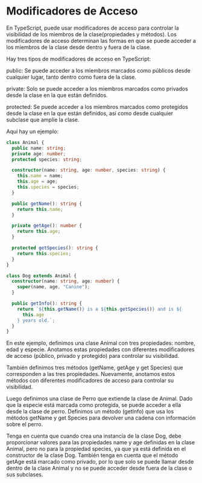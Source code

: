 # Modificadores de Acceso

En TypeScript, puede usar modificadores de acceso para controlar la visibilidad de los miembros de la clase(propiedades y métodos). Los modificadores de acceso determinan las formas en que se puede acceder a los miembros de la clase desde dentro y fuera de la clase.

Hay tres tipos de modificadores de acceso en TypeScript:

public: Se puede acceder a los miembros marcados como públicos desde cualquier lugar, tanto dentro como fuera de la clase.

private: Solo se puede acceder a los miembros marcados como privados desde la clase en la que están definidos.

protected: Se puede acceder a los miembros marcados como protegidos desde la clase en la que están definidos, así como desde cualquier subclase que amplíe la clase.

Aquí hay un ejemplo:

```ts
class Animal {
  public name: string;
  private age: number;
  protected species: string;

  constructor(name: string, age: number, species: string) {
    this.name = name;
    this.age = age;
    this.species = species;
  }

  public getName(): string {
    return this.name;
  }

  private getAge(): number {
    return this.age;
  }

  protected getSpecies(): string {
    return this.species;
  }
}

class Dog extends Animal {
  constructor(name: string, age: number) {
    super(name, age, "Canine");
  }

  public getInfo(): string {
    return `${this.getName()} is a ${this.getSpecies()} and is ${
      this.age
    } years old.`;
  }
}
```

En este ejemplo, definimos una clase Animal con tres propiedades: nombre, edad y especie. Anotamos estas propiedades con diferentes
modificadores de acceso (público, privado y protegido) para controlar su visibilidad.

También definimos tres métodos (getName, getAge y get Species) que corresponden a las tres propiedades. Nuevamente, anotamos estos métodos
con diferentes modificadores de acceso para controlar su visibilidad.

Luego definimos una clase de Perro que extiende la clase de Animal. Dado que la especie está marcada como protegida, se puede acceder a ella
desde la clase de perro. Definimos un método (getInfo) que usa los métodos getName y get Species para devolver una cadena con información
sobre el perro.

Tenga en cuenta que cuando crea una instancia de la clase Dog, debe proporcionar valores para las propiedades name y age definidas en la
clase Animal, pero no para la propiedad species, ya que ya está definida en el constructor de la clase Dog. También tenga en cuenta que el
método getAge está marcado como privado, por lo que solo se puede llamar desde dentro de la clase Animal y no se puede acceder desde fuera de
la clase o sus subclases.

